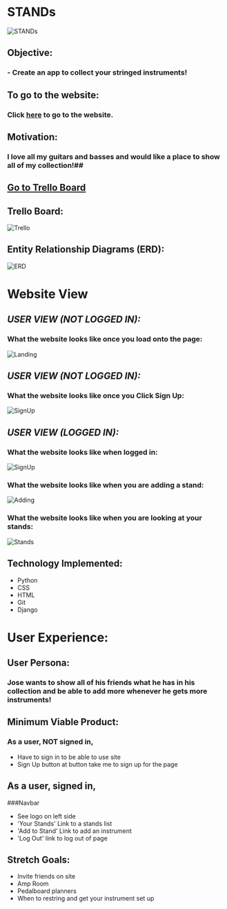 # STANDs
![STANDs](https://i.imgur.com/d0ZzZIG.png)
##
## Objective:
### - Create an app to collect your stringed instruments!
##
##
##
## To go to the website:
### Click [here](https://stands-app.herokuapp.com/) to go to the website.
##
##
## Motivation:
### I love all my guitars and basses and would like a place to show all of my collection!##
##
##
## [Go to Trello Board](https://trello.com/b/ghCRCjdc/stands)

## Trello Board: 
![Trello](https://i.imgur.com/3KC1Ynx.png)

## Entity Relationship Diagrams (ERD):
![ERD](https://i.imgur.com/1D2Bgfu.png)


# Website View

## *_USER VIEW (NOT LOGGED IN):_*
### What the website looks like once you load onto the page:
![Landing](https://i.imgur.com/Xrxn80T.png)

## *_USER VIEW (NOT LOGGED IN):_*
### What the website looks like once you Click Sign Up:
![SignUp](https://i.imgur.com/eVEalvt.png)

## *_USER VIEW (LOGGED IN):_*
### What the website looks like when logged in:
![SignUp](https://i.imgur.com/80xPKGy.png)


### What the website looks like when you are adding a stand:
![Adding](https://i.imgur.com/DrNTa19.png)


### What the website looks like when you are looking at your stands:
![Stands](https://i.imgur.com/XidclOo.png)

## Technology Implemented:
- Python
- CSS
- HTML
- Git 
- Django


# User Experience:
## User Persona:
### Jose wants to show all of his friends what he has in his collection and be able to add more whenever he gets more instruments!


## Minimum Viable Product:
### As a user, NOT signed in, 

- Have to sign in to be able to use site
- Sign Up button at button take me to sign up for the page


## As a user, signed in, 

###Navbar
- See logo on left side
- 'Your Stands' Link to a stands list
- 'Add to Stand' Link to add an instrument
- 'Log Out' link to log out of page

## Stretch Goals:
- Invite friends on site
- Amp Room
- Pedalboard planners
- When to restring and get your instrument set up